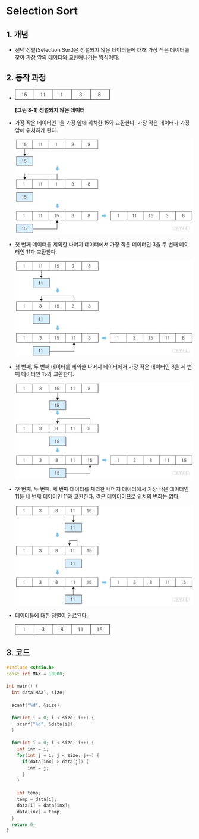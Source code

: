 # Selection Sort #

## 1. 개념
- 선택 정렬(Selection Sort)은 정렬되지 않은 데이터들에 대해 가장 작은 데이터를 찾아 가장 앞의 데이터와 교환해나가는 방식이다. 

## 2. 동작 과정
- ![[그림 8-1] 정렬되지 않은 데이터](./image/Selection.jpg)

  **[그림 8-1] 정렬되지 않은 데이터**

- 가장 작은 데이터인 1을 가장 앞에 위치한 15와 교환한다. 가장 작은 데이터가 가장 앞에 위치하게 된다.

  ![Selection2](./image/Selection2.jpg)

- 첫 번째 데이터를 제외한 나머지 데이터에서 가장 작은 데이터인 3을 두 번째 데이터인 11과 교환한다.

  ![Selection3](./image/Selection3.jpg)

- 첫 번째, 두 번째 데이터를 제외한 나머지 데이터에서 가장 작은 데이터인 8을 세 번째 데이터인 15와 교환한다.

  ![Selection4](./image/Selection4.jpg)

- 첫 번째, 두 번째, 세 번째 데이터를 제외한 나머지 데이터에서 가장 작은 데이터인 11을 네 번째 데이터인 11과 교환한다. 같은 데이터이므로 위치의 변화는 없다.

  ![Selection5](./image/Selection5.jpg)

- 데이터들에 대한 정렬이 완료된다.

  ![Selection6](./image/Selection6.jpg)

## 3. 코드
```c++
#include <stdio.h>
const int MAX = 10000;

int main() {
  int data[MAX], size;
  
  scanf("%d", &size);
  
  for(int i = 0; i < size; i++) {
    scanf("%d", &data[i]);
  }
  
  for(int i = 0; i < size; i++) {
    int inx = i;
    for(int j = i; j < size; j++) {
      if(data[inx] > data[j]) {
        inx = j;
      }
    }
    
    int temp;
    temp = data[i];
    data[i] = data[inx];
    data[inx] = temp;
  }
  return 0;
}
```
